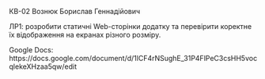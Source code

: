 <p>КВ-02 Вознюк Борислав Геннадійович</p>
<p>ЛР1: розробити статичні Web-сторінки додатку та перевірити коректне їх відображення на екранах різного розміру.</p>
<p>Google Docs: https://docs.google.com/document/d/1lCF4rNSughE_31P4FlPeC3csHH5vocqlekeXHzaa5qw/edit</p>

